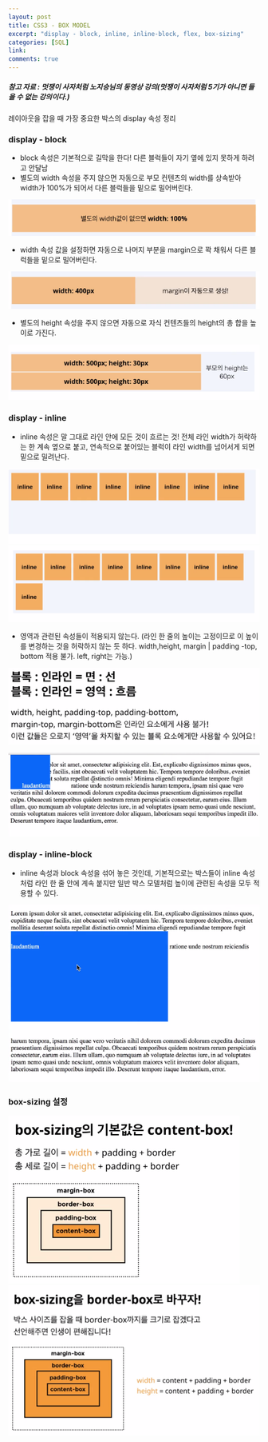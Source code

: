 ```yaml
---
layout: post
title: CSS3 - BOX MODEL
excerpt: "display - block, inline, inline-block, flex, box-sizing"
categories: [SQL]
link:
comments: true
---
```


##### 참고 자료 : 멋쟁이 사자처럼 노지승님의 동영상 강의(멋쟁이 사자처럼 5기가 아니면 들을 수 없는 강의이다.)

레이아웃을 잡을 때 가장 중요한 박스의 display 속성 정리

<h3>display - block</h3>

* block 속성은 기본적으로 길막을 한다! 다른 블럭들이 자기 옆에 있지 못하게 하려고 안달남
* 별도의 width 속성을 주지 않으면 자동으로 부모 컨텐츠의 width를 상속받아 width가 100%가 되어서 다른 블럭들을 밑으로 밀어버린다.

![Smithsonian Image](/img/2017-09-11-01.PNG)<br />

* width 속성 값을 설정하면 자동으로 나머지 부분을 margin으로 꽉 채워서 다른 블럭들을 밑으로 밀어버린다.

![Smithsonian Image](/img/2017-09-11-03.PNG)<br />

* 별도의 height 속성을 주지 않으면 자동으로 자식 컨텐츠들의 height의 총 합을 높이로 가진다.

![Smithsonian Image](/img/2017-09-11-02.PNG)<br />

<h3>display - inline</h3>

* inline 속성은 말 그대로 라인 안에 모든 것이 흐르는 것! 전체 라인 width가 허락하는 한 계속 옆으로 붙고, 연속적으로 붙어있는 블럭이 라인 width를 넘어서게 되면 밑으로 밀려난다.

![Smithsonian Image](/img/2017-09-11-04.PNG)
![Smithsonian Image](/img/2017-09-11-05.PNG)

* 영역과 관련된 속성들이 적용되지 않는다. (라인 한 줄의 높이는 고정이므로 이 높이를 변경하는 것을 허락하지 않는 듯 하다. width,height, margin | padding -top, bottom 적용 불가. left, right는 가능.)

![Smithsonian Image](/img/2017-09-11-06.PNG)

![Smithsonian Image](/img/2017-09-11-08.PNG)

<h3>display - inline-block</h3>

* inline 속성과 block 속성을 섞어 놓은 것인데, 기본적으로는 박스들이 inline 속성처럼 라인 한 줄 안에 계속 붙지만 일반 박스 모델처럼 높이에 관련된 속성을 모두 적용할 수 있다.

![Smithsonian Image](/img/2017-09-11-07.PNG)

<h3>box-sizing 설정</h3>

![Smithsonian Image](/img/2017-09-11-09.PNG)
![Smithsonian Image](/img/2017-09-11-10.PNG)
